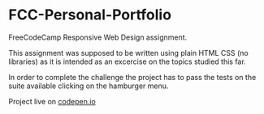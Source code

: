 # FCC-Personal-Portfolio
FreeCodeCamp Responsive Web Design assignment.

This assignment was supposed to be written using plain HTML CSS (no libraries) as it is intended as an excercise on the topics studied this far.

In order to complete the challenge the project has to pass the tests on the suite available clicking on the hamburger menu.


Project live on [codepen.io](https://codepen.io/lukino999/full/OKbjLy)
